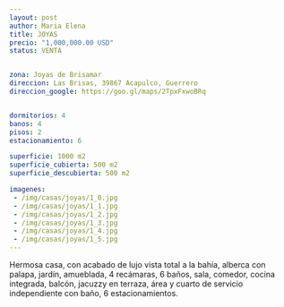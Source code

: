 ```yaml
---
layout: post
author: Maria Elena
title: JOYAS
precio: "1,000,000.00 USD"
status: VENTA


zona: Joyas de Brisamar
direccion: Las Brisas, 39867 Acapulco, Guerrero
direccion_google: https://goo.gl/maps/2TpxFxwoBRq


dormitorios: 4
banos: 4
pisos: 2
estacionamiento: 6

superficie: 1000 m2
superficie_cubierta: 500 m2
superficie_descubierta: 500 m2

imagenes:
 - /img/casas/joyas/1_0.jpg
 - /img/casas/joyas/1_1.jpg
 - /img/casas/joyas/1_2.jpg
 - /img/casas/joyas/1_3.jpg
 - /img/casas/joyas/1_4.jpg
 - /img/casas/joyas/1_5.jpg
---
```

Hermosa casa, con acabado de lujo vista total a la bahía, alberca con palapa, jardín, amueblada, 4 recámaras, 6 baños, sala, comedor, cocina integrada, balcón, jacuzzy en terraza, área y cuarto de servicio independiente con baño, 6 estacionamientos.
